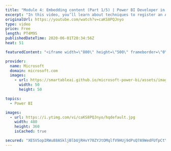 ```yaml
---
title: "Module 4: Embedding content (Part 1/5) | Power BI Developer in a Day"
excerpt: "In this video, you’ll learn about techniques to register an Azure Active Directory application. This is video 9 of 20.    The Power BI Developer in a Day online course empowers you as an app developer with the technical knowledge required to embed Power BI content. We recommend you watch the videos in"
originalUrl: https://youtube.com/watch?v=caKS8PQJnyo
type: video
price: Free
length: PT4M9S
publishedDateTime: 2020-06-01T20:34:56Z
heat: 51

featuredContent: "<iframe width=\"800\" height=\"500\" frameborder=\"0\" src=\"https://www.youtube.com/embed/caKS8PQJnyo\" allow=\"accelerometer; autoplay; encrypted-media; gyroscope; picture-in-picture\" allowfullscreen></iframe>"

provider:
  name: Microsoft
  domain: microsoft.com
  images:
    - url: https://smartableai.github.io/microsoft-power-bi/assets/images/organizations/microsoft.com-50x50.jpg
      width: 50
      height: 50

topics:
  - Power BI

images:
  - url: https://i.ytimg.com/vi/caKS8PQJnyo/hqdefault.jpg
    width: 480
    height: 360
    isCached: true

secured: "XESVSopIRWu88ASkljBlbUjRHvY70ZYJtOMqlfV9HUj9dPsQ7A9WedFUfpCtYDrRhK2OY2fBjy4zm2aC4PTkosKWje4+arAcrU8qO4qC1GiTJ6SCA9vRs1TLqGCZEY47+Ulbmvzj98MjvEBEOBieqxRvB9tSga26TH1VZA42geZBu4k8fqsB5R7pgxF3OZMZBUuC8FH81wfnQf/A3Of2eczG3qLe04w6DY5WG4g99ruPpM6blU87mK0rMF+knC0nTmi5lKSuLT5ZytTFxzeK0CnexNK0oOB+y2OHKw/IddSE7CSCNAcQC922bkt1whwE91xIjuYHNBnC/jkL8+6NHcMM9iDOkq7WFaqio7EPuNFFqotJxyvWSo5BrJpC/lNnlHBbWP5sPIYU5QnF/pIYTAWAw81RoKF2jQ+eUC2+wr4=;wn4+89isgvBcTcFokBuMrw=="
---
```


